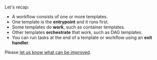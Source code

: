 Let's recap:

* A workflow consists of one or more templates.
* One template is the **entrypoint** and it runs first.
* Some templates do **work**, such as container templates.
* Other templates **orchestrate** that work, such as DAG templates.
* You can run tasks at the end of a template or workflow using an **exit handler**.

Please [let us know what can be improved](https://github.com/pipekit/argo-workflows-intro-course/).
